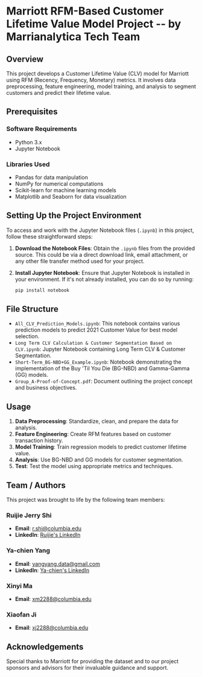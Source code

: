 # Marriott RFM-Based Customer Lifetime Value Model Project -- by Marrianalytica Tech Team

## Overview

This project develops a Customer Lifetime Value (CLV) model for Marriott using RFM (Recency, Frequency, Monetary) metrics. It involves data preprocessing, feature engineering, model training, and analysis to segment customers and predict their lifetime value.

## Prerequisites

### Software Requirements
- Python 3.x
- Jupyter Notebook

### Libraries Used
- Pandas for data manipulation
- NumPy for numerical computations
- Scikit-learn for machine learning models
- Matplotlib and Seaborn for data visualization

## Setting Up the Project Environment

To access and work with the Jupyter Notebook files (`.ipynb`) in this project, follow these straightforward steps:

1. **Download the Notebook Files**: Obtain the `.ipynb` files from the provided source. This could be via a direct download link, email attachment, or any other file transfer method used for your project.

2. **Install Jupyter Notebook**: Ensure that Jupyter Notebook is installed in your environment. If it's not already installed, you can do so by running:

   ```bash
   pip install notebook


## File Structure

- `All_CLV_Prediction_Models.ipynb`: This notebook contains various prediction models to predict 2021 Customer Value for best model selection.
- `Long Term CLV Calculation & Customer Segmentation Based on CLV.ipynb`: Jupyter Notebook containing Long Term CLV & Customer Segmentation.
- `Short-Term_BG-NBD+GG_Example.ipynb`: Notebook demonstrating the implementation of the Buy 'Til You Die (BG-NBD) and Gamma-Gamma (GG) models.
- `Group_A-Proof-of-Concept.pdf`: Document outlining the project concept and business objectives.

## Usage

1. **Data Preprocessing**: Standardize, clean, and prepare the data for analysis.
2. **Feature Engineering**: Create RFM features based on customer transaction history.
3. **Model Training**: Train regression models to predict customer lifetime value.
4. **Analysis**: Use BG-NBD and GG models for customer segmentation.
5. **Test**: Test the model using appropriate metrics and techniques.

## Team / Authors

This project was brought to life by the following team members:

### Ruijie Jerry Shi
- **Email**: [r.shi@columbia.edu](mailto:r.shi@columbia.edu)
- **LinkedIn**: [Ruijie's LinkedIn](https://www.linkedin.com/in/rjerryshi/)

### Ya-chien Yang
- **Email**: [yangyang.data@gmail.com](mailto:yangyang.data@gmail.com)
- **LinkedIn**: [Ya-chien's LinkedIn](https://www.linkedin.com/in/ya-chien-yang/)

### Xinyi Ma
- **Email**: [xm2288@columbia.edu](mailto:xm2288@columbia.edu)

### Xiaofan Ji
- **Email**: [xj2288@columbia.edu](mailto:xj2288@columbia.edu)


## Acknowledgements

Special thanks to Marriott for providing the dataset and to our project sponsors and advisors for their invaluable guidance and support.
